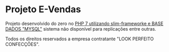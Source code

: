 # Projeto E-Vendas

Projeto desenvolvido do zero no [PHP 7 utilizando slim-frameworke e BASE DADOS "MYSQL"](https://www.ms-solucoesemtecnologia.com.br/) sistema não disponível para replicações entre outras.

Todos os direitos reservados a empresa contratante "LOOK PERFEITO CONFECÇÕES".